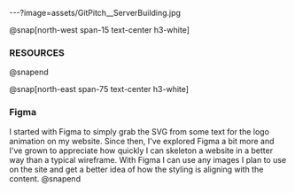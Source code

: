 ---?image=assets/GitPitch__ServerBuilding.jpg

@snap[north-west span-15 text-center h3-white]
### RESOURCES
@snapend

@snap[north-east span-75 text-center h3-white]
### Figma
I started with Figma to simply grab the SVG from some text for the logo animation on my website. Since then, I've explored Figma a bit more and I've grown to appreciate how quickly I can skeleton a website in a better way than a typical wireframe. With Figma I can use any images I plan to use on the site and get a better idea of how the styling is aligning with the content.
@snapend
